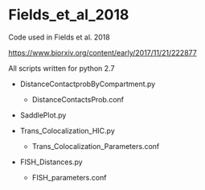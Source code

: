 # Fields_et_al_2018
Code used in Fields et al. 2018

https://www.biorxiv.org/content/early/2017/11/21/222877

All scripts written for python 2.7
  
- DistanceContactprobByCompartment.py  
  - DistanceContactsProb.conf  
  
- SaddlePlot.py  
  
- Trans_Colocalization_HIC.py  
  - Trans_Colocalization_Parameters.conf  

- FISH_Distances.py  
  - FISH_parameters.conf  
